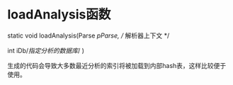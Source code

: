 # loadAnalysis函数

static void loadAnalysis(Parse *pParse, /* 解析器上下文 */

int iDb/*指定分析的数据库*/
)

生成的代码会导致大多数最近分析的索引将被加载到内部hash表，这样比较便于使用。
